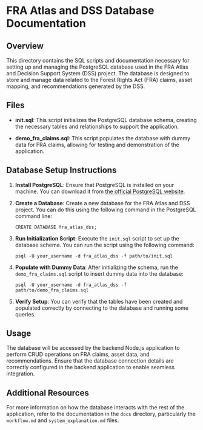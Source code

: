 # FRA Atlas and DSS Database Documentation

## Overview

This directory contains the SQL scripts and documentation necessary for setting up and managing the PostgreSQL database used in the FRA Atlas and Decision Support System (DSS) project. The database is designed to store and manage data related to the Forest Rights Act (FRA) claims, asset mapping, and recommendations generated by the DSS.

## Files

- **init.sql**: This script initializes the PostgreSQL database schema, creating the necessary tables and relationships to support the application.
  
- **demo_fra_claims.sql**: This script populates the database with dummy data for FRA claims, allowing for testing and demonstration of the application.

## Database Setup Instructions

1. **Install PostgreSQL**: Ensure that PostgreSQL is installed on your machine. You can download it from [the official PostgreSQL website](https://www.postgresql.org/download/).

2. **Create a Database**: Create a new database for the FRA Atlas and DSS project. You can do this using the following command in the PostgreSQL command line:
   ```
   CREATE DATABASE fra_atlas_dss;
   ```

3. **Run Initialization Script**: Execute the `init.sql` script to set up the database schema. You can run the script using the following command:
   ```
   psql -U your_username -d fra_atlas_dss -f path/to/init.sql
   ```

4. **Populate with Dummy Data**: After initializing the schema, run the `demo_fra_claims.sql` script to insert dummy data into the database:
   ```
   psql -U your_username -d fra_atlas_dss -f path/to/demo_fra_claims.sql
   ```

5. **Verify Setup**: You can verify that the tables have been created and populated correctly by connecting to the database and running some queries.

## Usage

The database will be accessed by the backend Node.js application to perform CRUD operations on FRA claims, asset data, and recommendations. Ensure that the database connection details are correctly configured in the backend application to enable seamless integration.

## Additional Resources

For more information on how the database interacts with the rest of the application, refer to the documentation in the `docs` directory, particularly the `workflow.md` and `system_explanation.md` files.